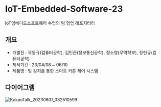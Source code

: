 # IoT-Embedded-Software-23
IoT임베디드소프트웨어 수업의 팀 협업 레포지터리

## 개요
 - 개발진 : 곽동규(컴퓨터공학), 김민관(정보통신공학), 정소영(무역학부), 정현규(컴퓨터공학)
 - 제작기간 : 23/04/08 ~ 06/10
 - 제품명 : 빛 감지를 통한 스마트 커튼 제어 시스템
 
 ## 다이어그램
 ![KakaoTalk_20230607_032510599](https://github.com/KimMin-Gwan/ICT-convergence-project-contest-2023/assets/105574034/43dbe6f3-4b7f-4a33-abe9-e5ffaba7c67f)
 
